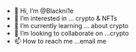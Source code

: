 - 👋 Hi, I’m @Blackni1e
- 👀 I’m interested in ... crypto & NFTs
- 🌱 I’m currently learning ... about crypto
- 💞️ I’m looking to collaborate on ...crypto 
- 📫 How to reach me ...email me 


<!---
Blackni1e/Blackni1e is a ✨ special ✨ repository because its `README.md` (this file) appears on your GitHub profile.
You can click the Preview link to take a look at your changes.
--->
